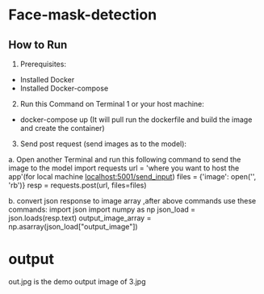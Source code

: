 # Face-mask-detection

## How to Run

1. Prerequisites:
-	Installed Docker
-	Installed Docker-compose

2. Run this Command on Terminal 1 or your host machine: 
-	docker-compose up (It will pull run the dockerfile and build the image and create the container)

3. Send post request (send images as to the model):

a. Open another Terminal and run this following command to send the image to the model
	import requests
	url = 'where you want to host the app'(for local machine <localhost:5001/send_input>)
	files = {'image': open('<input-image-path>', 'rb')}
	resp = requests.post(url, files=files)

b. convert json response to image array ,after above commands use these commands:
	import json
	import numpy as np
	json_load = json.loads(resp.text)
	output_image_array = np.asarray(json_load["output_image"])

# output

out.jpg is the demo output image of 3.jpg
